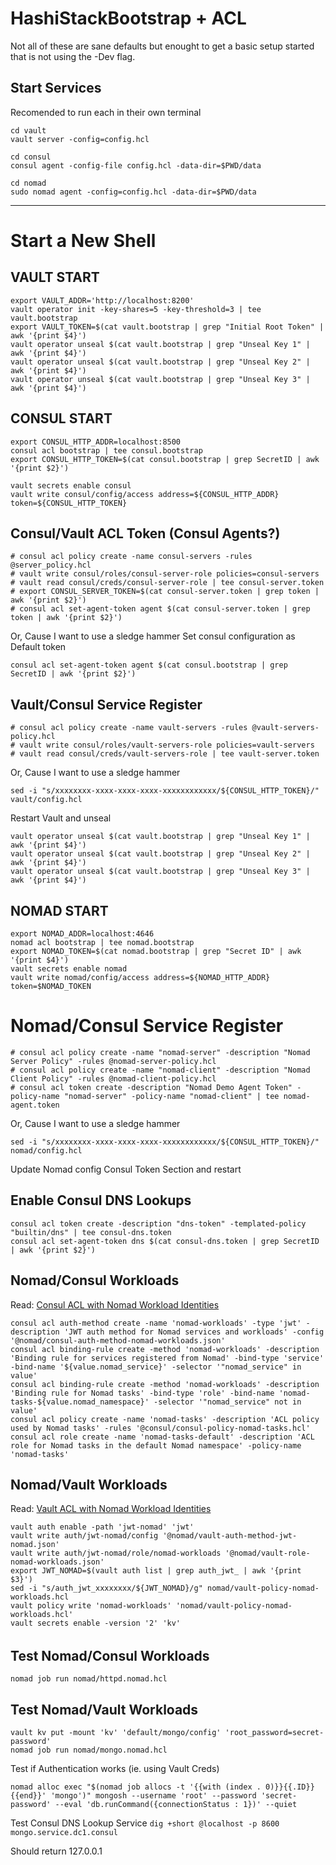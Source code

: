 # HashiStackBootstrap + ACL

Not all of these are sane defaults but enought to get a basic setup started that is not using the -Dev flag.

## Start Services
Recomended to run each in their own terminal

```
cd vault
vault server -config=config.hcl
```

```
cd consul
consul agent -config-file config.hcl -data-dir=$PWD/data
```

```
cd nomad
sudo nomad agent -config=config.hcl -data-dir=$PWD/data
```

---
# Start a New Shell

## VAULT START
```
export VAULT_ADDR='http://localhost:8200'
vault operator init -key-shares=5 -key-threshold=3 | tee vault.bootstrap
export VAULT_TOKEN=$(cat vault.bootstrap | grep "Initial Root Token" | awk '{print $4}')
vault operator unseal $(cat vault.bootstrap | grep "Unseal Key 1" | awk '{print $4}')
vault operator unseal $(cat vault.bootstrap | grep "Unseal Key 2" | awk '{print $4}')
vault operator unseal $(cat vault.bootstrap | grep "Unseal Key 3" | awk '{print $4}')
```

## CONSUL START

```
export CONSUL_HTTP_ADDR=localhost:8500
consul acl bootstrap | tee consul.bootstrap
export CONSUL_HTTP_TOKEN=$(cat consul.bootstrap | grep SecretID | awk '{print $2}')

vault secrets enable consul
vault write consul/config/access address=${CONSUL_HTTP_ADDR} token=${CONSUL_HTTP_TOKEN}
``````

## Consul/Vault ACL Token (Consul Agents?)
```
# consul acl policy create -name consul-servers -rules @server_policy.hcl
# vault write consul/roles/consul-server-role policies=consul-servers
# vault read consul/creds/consul-server-role | tee consul-server.token
# export CONSUL_SERVER_TOKEN=$(cat consul-server.token | grep token | awk '{print $2}')
# consul acl set-agent-token agent $(cat consul-server.token | grep token | awk '{print $2}')
```
Or, Cause I want to use a sledge hammer
Set consul configuration as Default token

```
consul acl set-agent-token agent $(cat consul.bootstrap | grep SecretID | awk '{print $2}') 
```

## Vault/Consul Service Register

```
# consul acl policy create -name vault-servers -rules @vault-servers-policy.hcl
# vault write consul/roles/vault-servers-role policies=vault-servers
# vault read consul/creds/vault-servers-role | tee vault-server.token
```
Or, Cause I want to use a sledge hammer

```
sed -i "s/xxxxxxxx-xxxx-xxxx-xxxx-xxxxxxxxxxxx/${CONSUL_HTTP_TOKEN}/" vault/config.hcl
```

Restart Vault and unseal
```
vault operator unseal $(cat vault.bootstrap | grep "Unseal Key 1" | awk '{print $4}')
vault operator unseal $(cat vault.bootstrap | grep "Unseal Key 2" | awk '{print $4}')
vault operator unseal $(cat vault.bootstrap | grep "Unseal Key 3" | awk '{print $4}')
```

## NOMAD START
```
export NOMAD_ADDR=localhost:4646
nomad acl bootstrap | tee nomad.bootstrap
export NOMAD_TOKEN=$(cat nomad.bootstrap | grep "Secret ID" | awk '{print $4}')
vault secrets enable nomad
vault write nomad/config/access address=${NOMAD_HTTP_ADDR} token=$NOMAD_TOKEN
```

# Nomad/Consul Service Register
```
# consul acl policy create -name "nomad-server" -description "Nomad Server Policy" -rules @nomad-server-policy.hcl
# consul acl policy create -name "nomad-client" -description "Nomad Client Policy" -rules @nomad-client-policy.hcl
# consul acl token create -description "Nomad Demo Agent Token" -policy-name "nomad-server" -policy-name "nomad-client" | tee nomad-agent.token
```

Or, Cause I want to use a sledge hammer

```sed -i "s/xxxxxxxx-xxxx-xxxx-xxxx-xxxxxxxxxxxx/${CONSUL_HTTP_TOKEN}/" nomad/config.hcl```

Update Nomad config Consul Token Section and restart

## Enable Consul DNS Lookups
```
consul acl token create -description "dns-token" -templated-policy "builtin/dns" | tee consul-dns.token
consul acl set-agent-token dns $(cat consul-dns.token | grep SecretID | awk '{print $2}')
```

## Nomad/Consul Workloads
Read: [Consul ACL with Nomad Workload Identities](https://developer.hashicorp.com/nomad/tutorials/integrate-consul/consul-acl)

```
consul acl auth-method create -name 'nomad-workloads' -type 'jwt' -description 'JWT auth method for Nomad services and workloads' -config '@nomad/consul-auth-method-nomad-workloads.json'
consul acl binding-rule create -method 'nomad-workloads' -description 'Binding rule for services registered from Nomad' -bind-type 'service' -bind-name '${value.nomad_service}' -selector '"nomad_service" in value'
consul acl binding-rule create -method 'nomad-workloads' -description 'Binding rule for Nomad tasks' -bind-type 'role' -bind-name 'nomad-tasks-${value.nomad_namespace}' -selector '"nomad_service" not in value'
consul acl policy create -name 'nomad-tasks' -description 'ACL policy used by Nomad tasks' -rules '@consul/consul-policy-nomad-tasks.hcl'
consul acl role create -name 'nomad-tasks-default' -description 'ACL role for Nomad tasks in the default Nomad namespace' -policy-name 'nomad-tasks'
```

## Nomad/Vault Workloads
Read: [Vault ACL with Nomad Workload Identities](https://developer.hashicorp.com/nomad/tutorials/integrate-vault/vault-acl)

```
vault auth enable -path 'jwt-nomad' 'jwt'
vault write auth/jwt-nomad/config '@nomad/vault-auth-method-jwt-nomad.json'
vault write auth/jwt-nomad/role/nomad-workloads '@nomad/vault-role-nomad-workloads.json'
export JWT_NOMAD=$(vault auth list | grep auth_jwt_ | awk '{print $3}')
sed -i "s/auth_jwt_xxxxxxxx/${JWT_NOMAD}/g" nomad/vault-policy-nomad-workloads.hcl
vault policy write 'nomad-workloads' 'nomad/vault-policy-nomad-workloads.hcl'
vault secrets enable -version '2' 'kv'
```





######
## Test Nomad/Consul Workloads
```nomad job run nomad/httpd.nomad.hcl```

## Test Nomad/Vault Workloads
```
vault kv put -mount 'kv' 'default/mongo/config' 'root_password=secret-password'
nomad job run nomad/mongo.nomad.hcl
```

Test if Authentication works (ie. using Vault Creds)

```nomad alloc exec "$(nomad job allocs -t '{{with (index . 0)}}{{.ID}}{{end}}' 'mongo')" mongosh --username 'root' --password 'secret-password' --eval 'db.runCommand({connectionStatus : 1})' --quiet```

Test Consul DNS Lookup Service
```dig +short @localhost -p 8600 mongo.service.dc1.consul```

Should return 127.0.0.1
